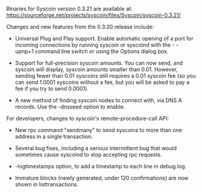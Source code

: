 Binaries for Syscoin version 0.3.21 are available at:
  https://sourceforge.net/projects/syscoin/files/Syscoin/syscoin-0.3.21/

Changes and new features from the 0.3.20 release include:

* Universal Plug and Play support.  Enable automatic opening of a port for incoming connections by running syscoin or syscoind with the - -upnp=1 command line switch or using the Options dialog box.

* Support for full-precision syscoin amounts.  You can now send, and syscoin will display, syscoin amounts smaller than 0.01.  However, sending fewer than 0.01 syscoins still requires a 0.01 syscoin fee (so you can send 1.0001 syscoins without a fee, but you will be asked to pay a fee if you try to send 0.0001).

* A new method of finding syscoin nodes to connect with, via DNS A records. Use the -dnsseed option to enable.

For developers, changes to syscoin's remote-procedure-call API:

* New rpc command "sendmany" to send syscoins to more than one address in a single transaction.

* Several bug fixes, including a serious intermittent bug that would sometimes cause syscoind to stop accepting rpc requests. 

* -logtimestamps option, to add a timestamp to each line in debug.log.

* Immature blocks (newly generated, under 120 confirmations) are now shown in listtransactions.
